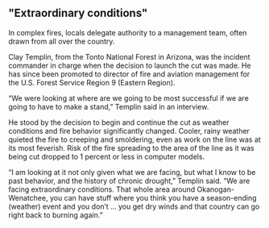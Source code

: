 ## "Extraordinary conditions"

In complex fires, locals delegate authority to a management team, often drawn from all over the country. 

Clay Templin, from the Tonto National Forest in Arizona, was the incident commander in charge when the decision to launch the cut was made. He has since been promoted to director of fire and aviation management for the U.S. Forest Service Region 9 (Eastern Region). 

“We were looking at where are we going to be most successful if we are going to have to make a stand,” Templin said in an interview.

He stood by the decision to begin and continue the cut as weather conditions and fire behavior significantly changed. Cooler, rainy weather quieted the fire to creeping and smoldering, even as work on the line was at its most feverish. Risk of the fire spreading to the area of the line as it was being cut dropped to 1 percent or less in computer models. 

“I am looking at it not only given what we are facing, but what I know to be past behavior, and the history of chronic drought,” Templin said. “We are facing extraordinary conditions. That whole area around Okanogan-Wenatchee, you can have stuff where you think you have a season-ending (weather) event and you don’t ... you get dry winds and that country can go right back to burning again.”